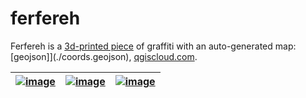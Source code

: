 # ferfereh

Ferfereh is a [3d-printed piece](./3d/gen6-c4.stl) of graffiti with an auto-generated map: [geojson]](./coords.geojson), [qgiscloud.com](https://qgiscloud.com/kamangir/ferfereh-published).

| [![image](images/gen5.jpg)](https://github.com/kamangir/ferfereh/blob/main/3d/gen5.stl) | [![image](images/gen6-c2.jpg)](https://github.com/kamangir/ferfereh/blob/main/3d/gen6-c4.stl) | [![image](images/gen6-s.jpg)](https://github.com/kamangir/ferfereh/blob/main/3d/gen6-s4.stl) |
|---|---|---| 